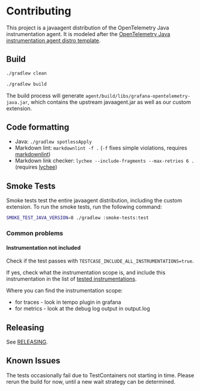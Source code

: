 # Contributing

This project is a javaagent distribution of the OpenTelemetry Java instrumentation agent. It is modeled after the
[OpenTelemetry Java instrumentation agent distro template](https://github.com/open-telemetry/opentelemetry-java-instrumentation/blob/main/examples/distro/README.md).

## Build

```sh
./gradlew clean
```

```sh
./gradlew build
```

The build process will generate `agent/build/libs/grafana-opentelemetry-java.jar`, which contains the upstream
javaagent.jar as well as our custom extension.

## Code formatting

- Java: `./gradlew spotlessApply`
- Markdown lint: `markdownlint -f .` (`-f` fixes simple violations, requires [markdownlint](https://github.com/DavidAnson/markdownlint#markdownlint))
- Markdown link checker: `lychee --include-fragments --max-retries 6 .`
  (requires [lychee](https://github.com/lycheeverse/lychee))

## Smoke Tests

Smoke tests test the entire javaagent distribution, including the custom extension. To run the smoke tests,
run the following command:

```sh
SMOKE_TEST_JAVA_VERSION=8 ./gradlew :smoke-tests:test
```

### Common problems

#### Instrumentation not included

Check if the test passes with `TESTCASE_INCLUDE_ALL_INSTRUMENTATIONS=true`.

If yes, check what the instrumentation scope is, and include this instrumentation in the list of
[tested instrumentations](https://github.com/grafana/grafana-opentelemetry-java/blob/main/custom/src/main/java/com/grafana/extensions/instrumentations/Instrumentations.java).

Where you can find the instrumentation scope:

- for traces - look in tempo plugin in grafana
- for metrics - look at the debug log output in output.log

## Releasing

See [RELEASING](RELEASING.md).

## Known Issues

The tests occasionally fail due to TestContainers not starting in time.  Please rerun the build for now, until a new
wait strategy can be determined.
